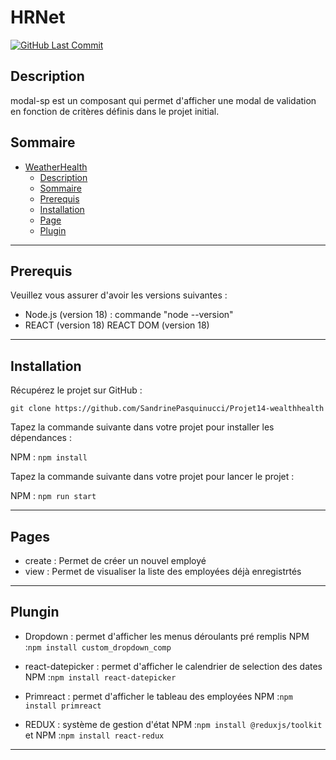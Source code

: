 # HRNet

[![GitHub Last Commit](https://badgen.net/github/last-commit/SandrinePasquinucci/Projet14-modal)](https://github.com/SandrinePasquinucci/Projet14-modal/commits/master)

## Description

modal-sp est un composant qui permet d'afficher une modal de validation en fonction de critères définis dans le projet initial.

## Sommaire

- [WeatherHealth](#wealthhealth)
  - [Description](#description)
  - [Sommaire](#sommaire)
  - [Prerequis](#prerequis)
  - [Installation](#installation)
  - [Page](#page)
  - [Plugin](#plugin)

---

## Prerequis

Veuillez vous assurer d'avoir les versions suivantes :

- Node.js (version 18) : commande "node --version"
- REACT (version 18) REACT DOM (version 18)

---

## Installation

Récupérez le projet sur GitHub :

`git clone https://github.com/SandrinePasquinucci/Projet14-wealthhealth`

Tapez la commande suivante dans votre projet pour installer les dépendances :

NPM : `npm install`

Tapez la commande suivante dans votre projet pour lancer le projet :

NPM : `npm run start`

---

## Pages

- create : Permet de créer un nouvel employé
- view : Permet de visualiser la liste des employées déjà enregistrtés

---

## Plungin

- Dropdown : permet d'afficher les menus déroulants pré remplis
  NPM :`npm install custom_dropdown_comp`

- react-datepicker : permet d'afficher le calendrier de selection des dates
  NPM :`npm install react-datepicker`

- Primreact : permet d'afficher le tableau des employées
  NPM :`npm install primreact`

- REDUX : système de gestion d'état
  NPM :`npm install @reduxjs/toolkit` et
  NPM :`npm install react-redux`

---
